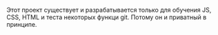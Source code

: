 Этот проект существует и разрабатывается только для обучения JS, CSS, HTML и теста некоторых функци git. Потому он и приватный в принципе.
